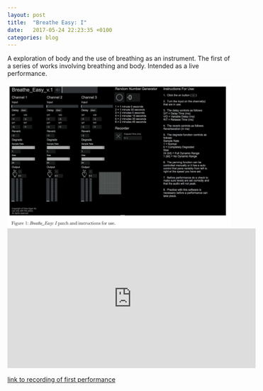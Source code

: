 ```yaml
---
layout: post
title:  "Breathe Easy: I"
date:   2017-05-24 22:23:35 +0100
categories: blog
---
```


A exploration of body and the use of breathing as an instrument.  The first of a series of works involving breathing and body.  Intended as a live performance.

<img src="/assets/scores/breatheeasy/breatheeasy1score.png" height="324" width="506"/>

<iframe width="560" height="315" src="https://www.youtube.com/embed/9s_cLCeQpCA?si=3S6Dvsqj95uyYcVI" title="YouTube video player" frameborder="0" allow="accelerometer; autoplay; clipboard-write; encrypted-media; gyroscope; picture-in-picture; web-share" referrerpolicy="strict-origin-when-cross-origin" allowfullscreen></iframe>

<a href="https://www.youtube.com/watch?v=9s_cLCeQpCA&ab_channel=kat">link to recording of first performance</a>